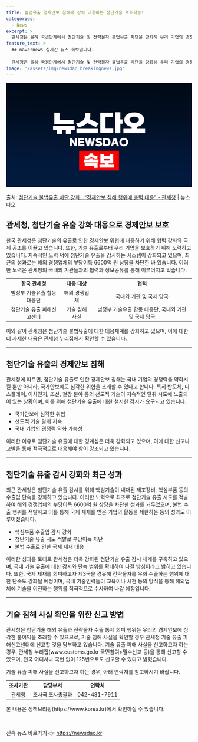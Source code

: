 ```yaml
---
title: 불법유출 경제안보 침해에 강력 대응하는 첨단기술 보호책동!
categories:
  - News
excerpt: >
  관세청은 올해 국경단계에서 첨단기술 및 전략물자 불법유출 차단을 강화해 우리 기업의 경쟁력을 보호하고 경제안…
feature_text: >
  ## navernews 실시간 뉴스 속보입니다.

  관세청은 올해 국경단계에서 첨단기술 및 전략물자 불법유출 차단을 강화해 우리 기업의 경쟁력을 보호하고 경제안…
image: '/assets/img/newsdao_breakingnews.jpg'
---
```


![뉴스다오 속보](/assets/img/newsdao_breakingnews.jpg)

<p>출처: <a href="https://newsdao.kr/2927" rel="dofollow">첨단기술 불법유출 차단 강화…“경제안보 침해 행위에 총력 대응” - 관세청</a> | 뉴스다오</p>

<h2 data-ke-size="size26">관세청, 첨단기술 유출 강화 대응으로 경제안보 보호</h2>
<p data-ke-size="size16">한국 관세청은 첨단기술의 유출로 인한 경제안보 위협에 대응하기 위해 협력 강화와 국제 공조를 이끌고 있습니다. 또한, 기술 유출로부터 우리 기업을 보호하기 위해 노력하고 있습니다. 지속적인 노력 덕에 첨단기술 유출을 감시하는 시스템이 강화되고 있으며, 최근의 성과로는 해외 경쟁업체의 부당이득 6600억 원 상당을 차단한 바 있습니다. 이러한 노력은 관세청의 국내외 기관들과의 협력과 정보공유를 통해 이루어지고 있습니다.</p>
<table>
  <tr>
    <td style="text-align: center; height: 17px;"><b>한국 관세청</b></td>
    <td style="text-align: center; height: 17px;"><b>대응 대상</b></td>
    <td style="text-align: center; height: 17px;"><b>협력</b></td>
  </tr>
  <tr>
    <td style="text-align: center; height: 17px;">범정부 기술유출 합동 대응단</td>
    <td style="text-align: center; height: 17px;">해외 경쟁업체</td>
    <td style="text-align: center; height: 17px;">국내외 기관 및 국제 당국</td>
  </tr>
  <tr>
    <td style="text-align: center; height: 17px;">첨단기술 유출 피해신고센터</td>
    <td style="text-align: center; height: 17px;">기술 침해 사실</td>
    <td style="text-align: center; height: 17px;">범정부 기술유출 합동 대응단, 국내외 기관 및 국제 당국</td>
  </tr>
</table>
<p data-ke-size="size16">이와 같이 관세청은 첨단기술 불법유출에 대한 대응체계를 강화하고 있으며, 이에 대한 더 자세한 내용은 <a href="www.customs.go.kr">관세청 누리집</a>에서 확인할 수 있습니다.</p>
<hr>
<h2 data-ke-size="size26">첨단기술 유출의 경제안보 침해</h2>
<p data-ke-size="size16">관세청에 따르면, 첨단기술 유출로 인한 경제안보 침해는 국내 기업의 경쟁력을 약화시킬 뿐만 아니라, 국가안보에도 심각한 위협을 초래할 수 있다고 합니다. 특히 반도체, 디스플레이, 이차전지, 조선, 철강 분야 등의 선도적 기술이 지속적인 탈취 시도에 노출되어 있는 상황이며, 이를 위해 첨단기술 유출에 대한 철저한 감시가 요구되고 있습니다.</p>
<ul>
  <li>국가안보에 심각한 위협</li>
  <li>선도적 기술 탈취 지속</li>
  <li>국내 기업의 경쟁력 약화 가능성</li>
</ul>
<p data-ke-size="size16">이러한 이유로 첨단기술 유출에 대한 경계심은 더욱 강화되고 있으며, 이에 대한 신고나 고발을 통해 적극적으로 대응해야 함이 강조되고 있습니다.</p>
<hr>
<h2 data-ke-size="size26">첨단기술 유출 감시 강화와 최근 성과</h2>
<p data-ke-size="size16">최근 관세청은 첨단기술 유출 감시를 위해 핵심기술이 내재된 제조장비, 핵심부품 등의 수출입 단속을 강화하고 있습니다. 이러한 노력으로 최초로 첨단기술 유출 시도를 적발하여 해외 경쟁업체의 부당이득 6600억 원 상당을 차단한 성과를 거두었으며, 불법 수출 행위를 적발하고 이를 통해 국제 제재를 받은 기업의 활동을 제한하는 등의 성과도 이루어졌습니다.</p>
<ul>
  <li>핵심부품 수출입 감시 강화</li>
  <li>첨단기술 유출 시도 적발로 부당이득 차단</li>
  <li>불법 수출로 인한 국제 제재 대응</li>
</ul>
<p data-ke-size="size16">이러한 성과를 토대로 관세청은 더욱 강화된 첨단기술 유출 감시 체계를 구축하고 있으며, 국내 기술 유출에 대한 감시와 단속 범위를 확대하여 나갈 방침이라고 밝히고 있습니다. 또한, 국제 제재를 회피하고자 제3국을 경유해 전략물자를 우회 수출하는 행위에 대한 단속도 강화될 예정이며, 국내 기술인력들이 교육이나 시현 등의 방식을 통해 해외업체에 기술을 이전하는 행위를 적극적으로 수사하여 나갈 예정입니다.</p>
<hr>
<h2 data-ke-size="size26">기술 침해 사실 확인을 위한 신고 방법</h2>
<p data-ke-size="size16">관세청은 첨단기술 해외 유출과 전략물자 수출 통제 회피 행위는 우리의 경제안보에 심각한 불이익을 초래할 수 있으므로, 기술 침해 사실을 확인할 경우 관세청 기술 유출 피해신고센터에 신고할 것을 당부하고 있습니다. 기술 유출 피해 사실을 신고하고자 하는 경우, 관세청 누리집(www.customs.go.kr 국민참여>밀수신고 등)을 통해 신고할 수 있으며, 전국 어디서나 국번 없이 125번으로도 신고할 수 있다고 밝혔습니다.</p>
<p data-ke-size="size16">기술 유출 피해 사실을 신고하고자 하는 경우, 아래 연락처를 참고하시기 바랍니다.</p>
<table>
  <tr>
    <td style="text-align: center; height: 17px;"><b>조사기관</b></td>
    <td style="text-align: center; height: 17px;"><b>담당부서</b></td>
    <td style="text-align: center; height: 17px;"><b>연락처</b></td>
  </tr>
  <tr>
    <td style="text-align: center; height: 17px;">관세청</td>
    <td style="text-align: center; height: 17px;">조사국 조사총괄과</td>
    <td style="text-align: center; height: 17px;">042-481-7911</td>
  </tr>
</table>
<p data-ke-size="size16">본 내용은 정책브리핑(https://www.korea.kr)에서 확인하실 수 있습니다.</p>
<p data-ke-size="size16">&nbsp;</p> 

신속 뉴스 바로가기 👉 <a href="https://newsdao.kr" rel="dofollow">https://newsdao.kr</a>


